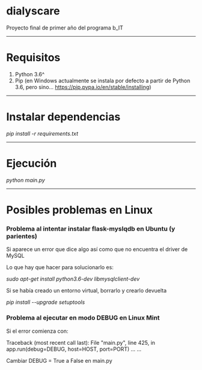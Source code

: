 # dialyscare

Proyecto final de primer año del programa b_IT

---
# Requisitos

1. Python 3.6^
2. Pip (en Windows actualmente se instala por defecto a partir de Python 3.6, pero sino... https://pip.pypa.io/en/stable/installing)

---
# Instalar dependencias

*pip install -r requirements.txt*

---
# Ejecución

*python main.py*

---
# Posibles problemas en Linux

### Problema al intentar instalar flask-myslqdb en Ubuntu (y parientes)

Si aparece un error que dice algo así como que no encuentra el driver de MySQL

Lo que hay que hacer para solucionarlo es:

*sudo apt-get install python3.6-dev libmysqlclient-dev*

Si se había creado un entorno virtual, borrarlo y crearlo devuelta

*pip install --upgrade setuptools*

### Problema al ejecutar en modo DEBUG en Linux Mint

Si el error comienza con:

Traceback (most recent call last):
  File "main.py", line 425, in <module>
    app.run(debug=DEBUG, host=HOST, port=PORT)
  ...
  ...

Cambiar DEBUG = True a False en main.py
